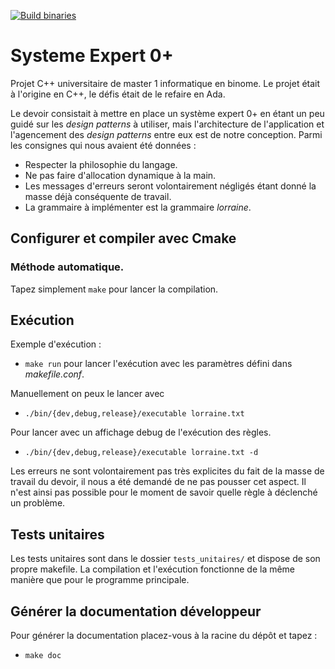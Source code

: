 [![Build binaries](https://github.com/JulienPivard/systeme_expert_0plus_ada/workflows/Build%20build/badge.svg)](https://github.com/JulienPivard/systeme_expert_0plus_ada/actions)

# Systeme Expert 0+

Projet C++ universitaire de master 1 informatique en binome. Le projet
était à l'origine en C++, le défis était de le refaire en Ada.

Le devoir consistait à mettre en place un système expert 0+ en étant un
peu guidé sur les _design patterns_ à utiliser, mais l'architecture de
l'application et l'agencement des _design patterns_ entre eux est de notre
conception. Parmi les consignes qui nous avaient été données :
* Respecter la philosophie du langage.
* Ne pas faire d'allocation dynamique à la main.
* Les messages d'erreurs seront volontairement négligés étant donné la
  masse déjà conséquente de travail.
* La grammaire à implémenter est la grammaire _lorraine_.

## Configurer et compiler avec Cmake
### Méthode automatique.

Tapez simplement `make` pour lancer la compilation.

## Exécution

Exemple d'exécution :
* `make run`
pour lancer l'exécution avec les paramètres défini dans _makefile.conf_.

Manuellement on peux le lancer avec
* `./bin/{dev,debug,release}/executable lorraine.txt`

Pour lancer avec un affichage debug de l'exécution des règles.
* `./bin/{dev,debug,release}/executable lorraine.txt -d`

Les erreurs ne sont volontairement pas très explicites du fait de la masse
de travail du devoir, il nous a été demandé de ne pas pousser cet aspect.
Il n'est ainsi pas possible pour le moment de savoir quelle règle
à déclenché un problème.

## Tests unitaires

Les tests unitaires sont dans le dossier `tests_unitaires/` et dispose de
son propre makefile. La compilation et l'exécution fonctionne de la même
manière que pour le programme principale.

## Générer la documentation développeur

Pour générer la documentation placez-vous à la racine du dépôt et tapez :
* `make doc`
